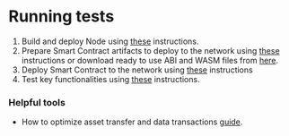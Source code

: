 # Running tests

1. Build and deploy Node using [these](./deployment.md) instructions.
2. Prepare Smart Contract artifacts to deploy to the network using [these](./create_sc_artifacts.md) instructions or download ready to use ABI and WASM files from [here](https://github.com/Cerebellum-Network/cere-enterprise-smart-contracts/tree/master/example).
3. Deploy Smart Contract to the network using [these](./derivative_assets.md) instructions
4. Test key functionalities using [these](./../README.md#testing-key-functionalities) instructions.


### Helpful tools
* How to optimize asset transfer and data transactions [guide](./batch_processing.md).
